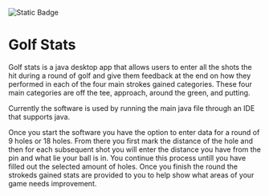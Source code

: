 ![Static Badge](https://img.shields.io/badge/version-1.0.0-blue)

# Golf Stats

Golf stats is a java desktop app that allows users to enter all the shots the hit during a round of golf and 
give them feedback at the end on how they performed in each of the four main strokes gained categories.
These four main categories are off the tee, approach, around the green, and putting.

Currently the software is used by running the main java file through an IDE that supports java.

Once you start the software you have the option to enter data for a round of 9 holes or 18 holes.
From there you first mark the distance of the hole and then for each subsequent shot you will enter
the distance you have from the pin and what lie your ball is in. You continue this process untill you have filled out
the selected amount of holes. Once you finish the round the strokeds gained stats are provided to you
to help show what areas of your game needs improvement.
